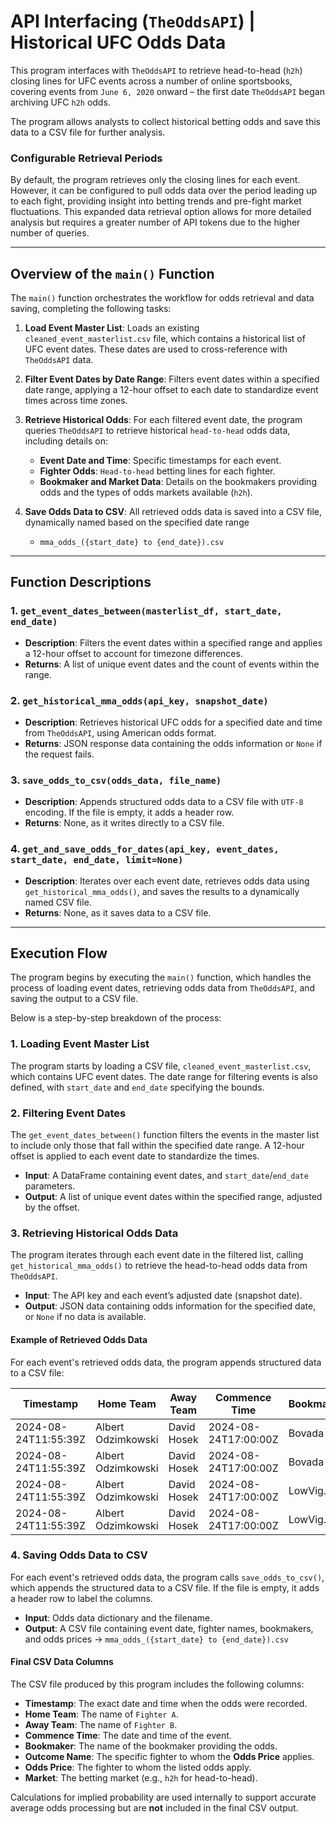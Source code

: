 # API Interfacing (`TheOddsAPI`) | Historical UFC Odds Data

This program interfaces with `TheOddsAPI` to retrieve head-to-head (`h2h`) closing lines for UFC events across a number of online sportsbooks, covering events from `June 6, 2020` onward – the first date `TheOddsAPI` began archiving UFC `h2h` odds. 

The program allows analysts to collect historical betting odds and save this data to a CSV file for further analysis.

### Configurable Retrieval Periods
By default, the program retrieves only the closing lines for each event. However, it can be configured to pull odds data over the period leading up to each fight, providing insight into betting trends and pre-fight market fluctuations. This expanded data retrieval option allows for more detailed analysis but requires a greater number of API tokens due to the higher number of queries.

---

## Overview of the `main()` Function

The `main()` function orchestrates the workflow for odds retrieval and data saving, completing the following tasks:

1. **Load Event Master List**: Loads an existing `cleaned_event_masterlist.csv` file, which contains a historical list of UFC event dates. These dates are used to cross-reference with `TheOddsAPI` data.

2. **Filter Event Dates by Date Range**: Filters event dates within a specified date range, applying a 12-hour offset to each date to standardize event times across time zones.

3. **Retrieve Historical Odds**: For each filtered event date, the program queries `TheOddsAPI` to retrieve historical `head-to-head` odds data, including details on:

   - **Event Date and Time**: Specific timestamps for each event.
   - **Fighter Odds**: `Head-to-head` betting lines for each fighter.
   - **Bookmaker and Market Data**: Details on the bookmakers providing odds and the types of odds markets available (`h2h`).

4. **Save Odds Data to CSV**: All retrieved odds data is saved into a CSV file, dynamically named based on the specified date range
      - `mma_odds_({start_date} to {end_date}).csv`

---

## Function Descriptions

### 1. `get_event_dates_between(masterlist_df, start_date, end_date)`
- **Description**: Filters the event dates within a specified range and applies a 12-hour offset to account for timezone differences.
- **Returns**: A list of unique event dates and the count of events within the range.

### 2. `get_historical_mma_odds(api_key, snapshot_date)`
- **Description**: Retrieves historical UFC odds for a specified date and time from `TheOddsAPI`, using American odds format.
- **Returns**: JSON response data containing the odds information or `None` if the request fails.

### 3. `save_odds_to_csv(odds_data, file_name)`
- **Description**: Appends structured odds data to a CSV file with `UTF-8` encoding. If the file is empty, it adds a header row.
- **Returns**: None, as it writes directly to a CSV file.

### 4. `get_and_save_odds_for_dates(api_key, event_dates, start_date, end_date, limit=None)`
- **Description**: Iterates over each event date, retrieves odds data using `get_historical_mma_odds()`, and saves the results to a dynamically named CSV file.
- **Returns**: None, as it saves data to a CSV file.

---

## Execution Flow

The program begins by executing the `main()` function, which handles the process of loading event dates, retrieving odds data from `TheOddsAPI`, and saving the output to a CSV file. 

Below is a step-by-step breakdown of the process:

### 1. Loading Event Master List

The program starts by loading a CSV file, `cleaned_event_masterlist.csv`, which contains UFC event dates. The date range for filtering events is also defined, with `start_date` and `end_date` specifying the bounds.

### 2. Filtering Event Dates

The `get_event_dates_between()` function filters the events in the master list to include only those that fall within the specified date range. A 12-hour offset is applied to each event date to standardize the times.

- **Input**: A DataFrame containing event dates, and `start_date`/`end_date` parameters.
- **Output**: A list of unique event dates within the specified range, adjusted by the offset.

### 3. Retrieving Historical Odds Data

The program iterates through each event date in the filtered list, calling `get_historical_mma_odds()` to retrieve the head-to-head odds data from `TheOddsAPI`.

- **Input**: The API key and each event’s adjusted date (snapshot date).
- **Output**: JSON data containing odds information for the specified date, or `None` if no data is available.

#### Example of Retrieved Odds Data

For each event's retrieved odds data, the program appends structured data to a CSV file:

| Timestamp                 | Home Team           | Away Team        | Commence Time          | Bookmaker | Market | Outcome Name          | Odds Price |
|---------------------------|---------------------|------------------|------------------------|-----------|--------|-----------------------|------------|
| 2024-08-24T11:55:39Z      | Albert Odzimkowski  | David Hosek      | 2024-08-24T17:00:00Z   | Bovada    | h2h    | Albert Odzimkowski    | -185       |
| 2024-08-24T11:55:39Z      | Albert Odzimkowski  | David Hosek      | 2024-08-24T17:00:00Z   | Bovada    | h2h    | David Hosek           | 140        |
| 2024-08-24T11:55:39Z      | Albert Odzimkowski  | David Hosek      | 2024-08-24T17:00:00Z   | LowVig.ag | h2h    | Albert Odzimkowski    | -175       |
| 2024-08-24T11:55:39Z      | Albert Odzimkowski  | David Hosek      | 2024-08-24T17:00:00Z   | LowVig.ag | h2h    | David Hosek           | 145        |

### 4. Saving Odds Data to CSV

For each event's retrieved odds data, the program calls `save_odds_to_csv()`, which appends the structured data to a CSV file. If the file is empty, it adds a header row to label the columns.

- **Input**: Odds data dictionary and the filename.
- **Output**: A CSV file containing event date, fighter names, bookmakers, and odds prices -> `mma_odds_({start_date} to {end_date}).csv`

#### Final CSV Data Columns

The CSV file produced by this program includes the following columns:

- **Timestamp**: The exact date and time when the odds were recorded.
- **Home Team**: The name of `Fighter A`.
- **Away Team**: The name of `Fighter B`.
- **Commence Time**: The date and time of the event.
- **Bookmaker**: The name of the bookmaker providing the odds.
- **Outcome Name**: The specific fighter to whom the **Odds Price** applies.
- **Odds Price**: The fighter to whom the listed odds apply.
- **Market**: The betting market (e.g., `h2h` for head-to-head).

Calculations for implied probability are used internally to support accurate average odds processing but are **not** included in the final CSV output.
